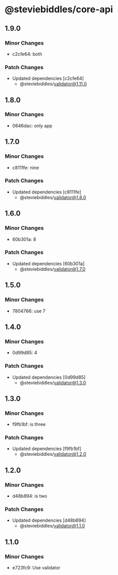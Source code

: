 # @steviebiddles/core-api

## 1.9.0

### Minor Changes

- c2cfe64: both

### Patch Changes

- Updated dependencies [c2cfe64]
  - @steviebiddles/validator@1.11.0

## 1.8.0

### Minor Changes

- 0646dac: only app

## 1.7.0

### Minor Changes

- c8111fe: nine

### Patch Changes

- Updated dependencies [c8111fe]
  - @steviebiddles/validator@1.8.0

## 1.6.0

### Minor Changes

- 60b301a: 8

### Patch Changes

- Updated dependencies [60b301a]
  - @steviebiddles/validator@1.7.0

## 1.5.0

### Minor Changes

- 7804766: use 7

## 1.4.0

### Minor Changes

- 0d99d85: 4

### Patch Changes

- Updated dependencies [0d99d85]
  - @steviebiddles/validator@1.3.0

## 1.3.0

### Minor Changes

- f9fb1bf: is three

### Patch Changes

- Updated dependencies [f9fb1bf]
  - @steviebiddles/validator@1.2.0

## 1.2.0

### Minor Changes

- d48b894: is two

### Patch Changes

- Updated dependencies [d48b894]
  - @steviebiddles/validator@1.1.0

## 1.1.0

### Minor Changes

- e723fc9: Use validator
